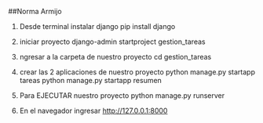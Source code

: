 ##Norma Armijo
1. Desde terminal instalar django
pip install django
2. iniciar proyecto
django-admin startproject gestion_tareas
3. ngresar a la carpeta de nuestro proyecto
cd gestion_tareas
4. crear las 2 aplicaciones de nuestro proyecto
python manage.py startapp tareas
python manage.py startapp resumen

5. Para EJECUTAR nuestro proyecto 
python manage.py runserver
6. En el navegador ingresar http://127.0.0.1:8000
